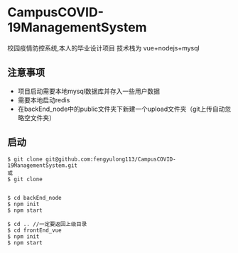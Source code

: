 # CampusCOVID-19ManagementSystem
校园疫情防控系统,本人的毕业设计项目
技术栈为 vue+nodejs+mysql

## 注意事项
- 项目启动需要本地mysql数据库并存入一些用户数据
- 需要本地启动redis
- 在backEnd_node中的public文件夹下新建一个upload文件夹（git上传自动忽略空文件夹）

## 启动
``` 
$ git clone git@github.com:fengyulong113/CampusCOVID-19ManagementSystem.git
或
$ git clone 


$ cd backEnd_node
$ npm init
$ npm start

$ cd .. //一定要返回上级目录
$ cd frontEnd_vue
$ npm init
$ npm start
```
